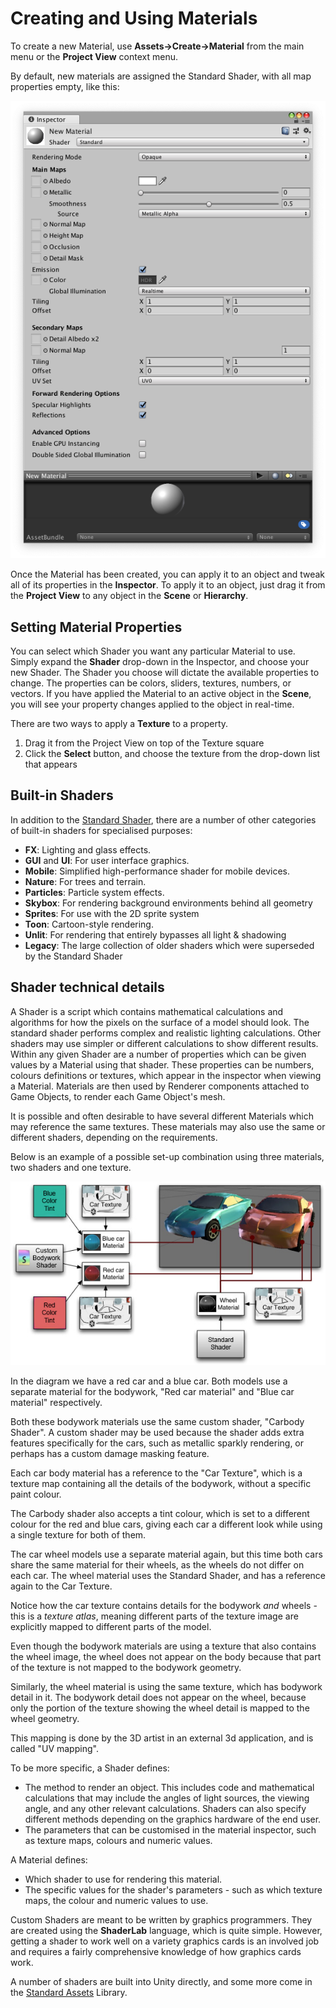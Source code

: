 # Creating and Using Materials

To create a new Material, use __Assets-&gt;Create-&gt;Material__ from the main menu or the __Project View__ context menu. 

By default, new materials are assigned the Standard Shader, with all map properties empty, like this:

![](../uploads/Main/StandardShaderNewEmptyMaterial.png)

Once the Material has been created, you can apply it to an object and tweak all of its properties in the __Inspector__. To apply it to an object, just drag it from the __Project View__ to any object in the __Scene__ or __Hierarchy__.

## Setting Material Properties

You can select which Shader you want any particular Material to use. Simply expand the __Shader__ drop-down in the Inspector, and choose your new Shader. The Shader you choose will dictate the available properties to change. The properties can be colors, sliders, textures, numbers, or vectors. If you have applied the Material to an active object in the __Scene__, you will see your property changes applied to the object in real-time.

There are two ways to apply a __Texture__ to a property.


1. Drag it from the Project View on top of the Texture square
1. Click the __Select__ button, and choose the texture from the drop-down list that appears



## Built-in Shaders

In addition to the [Standard Shader](shader-StandardShader), there are a number of other categories of built-in shaders for specialised purposes:


* **FX**: Lighting and glass effects.
* **GUI** and **UI**: For user interface graphics.
* **Mobile**: Simplified high-performance shader for mobile devices.
* **Nature**: For trees and terrain.
* **Particles**: Particle system effects.
* **Skybox**: For rendering background environments behind all geometry
* **Sprites**: For use with the 2D sprite system
* **Toon**: Cartoon-style rendering.
* **Unlit**: For rendering that entirely bypasses all light & shadowing
* **Legacy**: The large collection of older shaders which were superseded by the Standard Shader


## Shader technical details

A Shader is a script which contains mathematical calculations and algorithms for how the pixels on the surface of a model should look. The standard shader performs complex and realistic lighting calculations. Other shaders may use simpler or different calculations to show different results. Within any given Shader are a number of properties which can be given values by a Material using that shader. These properties can be numbers, colours definitions or textures, which appear in the inspector when viewing a Material. Materials are then used by Renderer components attached to Game Objects, to render each Game Object's mesh.

It is possible and often desirable to have several different Materials which may reference the same textures. These materials may also use the same or different shaders, depending on the requirements.

Below is an example of a possible set-up combination using three materials, two shaders and one texture.

![](../uploads/Main/material_diagram.jpg) 

In the diagram we have a red car and a blue car. Both models use a separate material for the bodywork, "Red car material" and "Blue car material" respectively.

Both these bodywork materials use the same custom shader, "Carbody Shader". A custom shader may be used because the shader adds extra features specifically for the cars, such as metallic sparkly rendering, or perhaps has a custom damage masking feature.

Each car body material has a reference to the "Car Texture", which is a texture map containing all the details of the bodywork, without a specific paint colour.

The Carbody shader also accepts a tint colour, which is set to a different colour for the red and blue cars, giving each car a different look while using a single texture for both of them.

The car wheel models use a separate material again, but this time both cars share the same material for their wheels, as the wheels do not differ on each car. The wheel material uses the Standard Shader, and has a reference again to the Car Texture.

Notice how the car texture contains details for the bodywork *and* wheels - this is a *texture atlas*, meaning different parts of the texture image are explicitly mapped to different parts of the model.

Even though the bodywork materials are using a texture that also contains the wheel image, the wheel does not appear on the body because that part of the texture is not mapped to the bodywork geometry.

Similarly, the wheel material is using the same texture, which has bodywork detail in it. The bodywork detail does not appear on the wheel, because only the portion of the texture showing the wheel detail is mapped to the wheel geometry.

This mapping is done by the 3D artist in an external 3d application, and is called "UV mapping".

To be more specific, a Shader defines:

* The method to render an object. This includes code and mathematical calculations that may include the angles of light sources, the viewing angle, and any other relevant calculations. Shaders can also specify different methods depending on the graphics hardware of the end user.
* The parameters that can be customised in the material inspector, such as texture maps, colours and numeric values.

A Material defines:

* Which shader to use for rendering this material.
* The specific values for the shader's parameters - such as which texture maps, the colour and numeric values to use.

Custom Shaders are meant to be written by graphics programmers. They are created using the __ShaderLab__ language, which is quite simple. However, getting a shader to work well on a variety graphics cards is an involved job and requires a fairly comprehensive knowledge of how graphics cards work.

A number of shaders are built into Unity directly, and some more come in the [Standard Assets](AssetTypes#Standard) Library.

